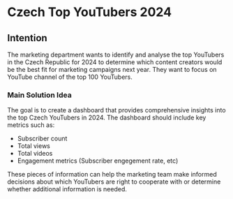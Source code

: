 # Czech Top YouTubers 2024

## Intention
The marketing department wants to identify and analyse the top YouTubers in the Czech Republic for 2024 to determine which content creators would be the best fit for marketing campaigns next year. They want to focus on YouTube channel of the top 100 YouTubers. 

### Main Solution Idea
The goal is to create a dashboard that provides comprehensive insights into the top Czech YouTubers in 2024. The dashboard should include key metrics such as:
- Subscriber count
- Total views
- Total videos
- Engagement metrics (Subscriber engegement rate, etc)
  
These pieces of information can help the marketing team make informed decisions about which YouTubers are right to cooperate with or determine whether additional information is needed.

